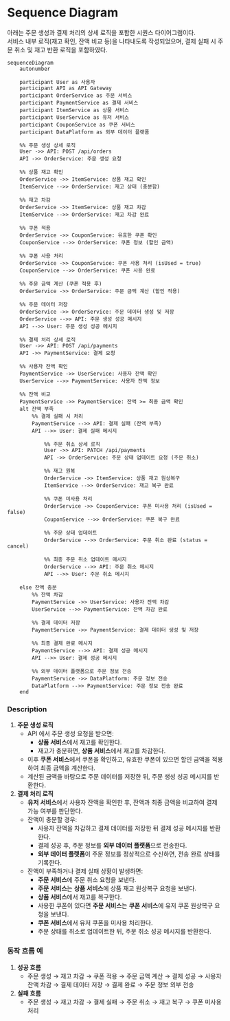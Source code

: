 # Sequence Diagram

아래는 주문 생성과 결제 처리의 상세 로직을 포함한 시퀀스 다이어그램이다.  
서비스 내부 로직(재고 확인, 잔액 비교 등)을 나타내도록 작성되었으며, 결제 실패 시 주문 취소 및 재고 반환 로직을 포함하였다.

```mermaid
sequenceDiagram
    autonumber

    participant User as 사용자
    participant API as API Gateway
    participant OrderService as 주문 서비스
    participant PaymentService as 결제 서비스
    participant ItemService as 상품 서비스
    participant UserService as 유저 서비스
    participant CouponService as 쿠폰 서비스
    participant DataPlatform as 외부 데이터 플랫폼

    %% 주문 생성 상세 로직
    User ->> API: POST /api/orders
    API ->> OrderService: 주문 생성 요청

    %% 상품 재고 확인
    OrderService ->> ItemService: 상품 재고 확인
    ItemService -->> OrderService: 재고 상태 (충분함)

    %% 재고 차감
    OrderService ->> ItemService: 상품 재고 차감
    ItemService -->> OrderService: 재고 차감 완료

    %% 쿠폰 적용
    OrderService ->> CouponService: 유효한 쿠폰 확인
    CouponService -->> OrderService: 쿠폰 정보 (할인 금액)
    
    %% 쿠폰 사용 처리
    OrderService ->> CouponService: 쿠폰 사용 처리 (isUsed = true)
    CouponService -->> OrderService: 쿠폰 사용 완료

    %% 주문 금액 계산 (쿠폰 적용 후)
    OrderService ->> OrderService: 주문 금액 계산 (할인 적용)

    %% 주문 데이터 저장
    OrderService ->> OrderService: 주문 데이터 생성 및 저장
    OrderService -->> API: 주문 생성 성공 메시지
    API -->> User: 주문 생성 성공 메시지

    %% 결제 처리 상세 로직
    User ->> API: POST /api/payments
    API ->> PaymentService: 결제 요청

    %% 사용자 잔액 확인
    PaymentService ->> UserService: 사용자 잔액 확인
    UserService -->> PaymentService: 사용자 잔액 정보

    %% 잔액 비교
    PaymentService ->> PaymentService: 잔액 >= 최종 금액 확인
    alt 잔액 부족
        %% 결제 실패 시 처리
        PaymentService -->> API: 결제 실패 (잔액 부족)
        API -->> User: 결제 실패 메시지
        
		    %% 주문 취소 상세 로직
		    User ->> API: PATCH /api/payments
		    API ->> OrderService: 주문 상태 업데이트 요청 (주문 취소)
		    
		    %% 재고 원복
		    OrderService ->> ItemService: 상품 재고 원상복구
		    ItemService -->> OrderService: 재고 복구 완료
		    
		    %% 쿠폰 미사용 처리
		    OrderService ->> CouponService: 쿠폰 미사용 처리 (isUsed = false)
		    CouponService -->> OrderService: 쿠폰 복구 완료
		    
		    %% 주문 상태 업데이트
		    OrderService -->> OrderService: 주문 취소 완료 (status = cancel)
		    
		    %% 최종 주문 취소 업데이트 메시지
		    OrderService -->> API: 주문 취소 메시지
		    API -->> User: 주문 취소 메시지
    
    else 잔액 충분
        %% 잔액 차감
        PaymentService ->> UserService: 사용자 잔액 차감
        UserService -->> PaymentService: 잔액 차감 완료

        %% 결제 데이터 저장
        PaymentService ->> PaymentService: 결제 데이터 생성 및 저장

        %% 최종 결제 완료 메시지
        PaymentService -->> API: 결제 성공 메시지
        API -->> User: 결제 성공 메시지

        %% 외부 데이터 플랫폼으로 주문 정보 전송
        PaymentService ->> DataPlatform: 주문 정보 전송
        DataPlatform -->> PaymentService: 주문 정보 전송 완료
    end
```

### **Description**

1. **주문 생성 로직**
    - API 에서 주문 생성 요청을 받으면:
        - **상품 서비스**에서 재고를 확인한다.
        - 재고가 충분하면, **상품 서비스**에서 재고를 차감한다.
    - 이후 **쿠폰 서비스**에서 쿠폰을 확인하고, 유효한 쿠폰이 있으면 할인 금액을 적용하여 최종 금액을 계산한다.
    - 계산된 금액을 바탕으로 주문 데이터를 저장한 뒤, 주문 생성 성공 메시지를 반환한다.
2. **결제 처리 로직**
    - **유저 서비스**에서 사용자 잔액을 확인한 후, 잔액과 최종 금액을 비교하여 결제 가능 여부를 판단한다.
    - 잔액이 충분할 경우:
        - 사용자 잔액을 차감하고 결제 데이터를 저장한 뒤 결제 성공 메시지를 반환한다.
        - 결제 성공 후, 주문 정보를 **외부 데이터 플랫폼**으로 전송한다.
        - **외부 데이터 플랫폼**이 주문 정보를 정상적으로 수신하면, 전송 완료 상태를 기록한다.
    - 잔액이 부족하거나 결제 실패 상황이 발생하면:
        - **주문 서비스**에 주문 취소 요청을 보낸다.
        - **주문 서비스**는 **상품 서비스**에 상품 재고 원상복구 요청을 보낸다.
        - **상품 서비스**에서 재고를 복구한다.
        - 사용한 쿠폰이 있다면 **주문 서비스**는 **쿠폰 서비스**에 유저 쿠폰 원상복구 요청을 보낸다.
        - **쿠폰 서비스**에서 유저 쿠폰을 미사용 처리한다.
        - 주문 상태를 취소로 업데이트한 뒤, 주문 취소 성공 메시지를 반환한다.

### **동작 흐름 예**

1. **성공 흐름**
    - 주문 생성 → 재고 차감 → 쿠폰 적용 → 주문 금액 계산 → 결제 성공 → 사용자 잔액 차감 → 결제 데이터 저장 → 결제 완료 → 주문 정보 외부 전송
2. **실패 흐름**
    - 주문 생성 → 재고 차감 → 결제 실패 → 주문 취소 → 재고 복구 → 쿠폰 미사용 처리

